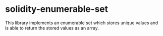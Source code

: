 # solidity-enumerable-set

This library implements an enumerable set which stores unique values and is able to return the stored values as an array.
